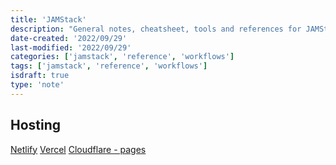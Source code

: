```yaml
---
title: 'JAMStack'
description: "General notes, cheatsheet, tools and references for JAMStack development"
date-created: '2022/09/29'
last-modified: '2022/09/29'
categories: ['jamstack', 'reference', 'workflows']
tags: ['jamstack', 'reference', 'workflows']
isdraft: true
type: 'note'
---
```


## Hosting 

[Netlify]()
[Vercel]()
[Cloudflare - pages](https://pages.cloudflare.com/)